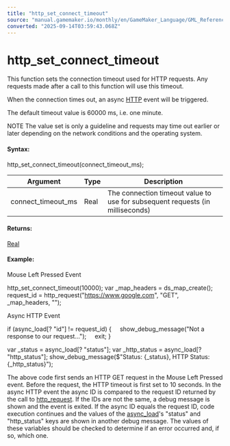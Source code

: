 ```yaml
---
title: "http_set_connect_timeout"
source: "manual.gamemaker.io/monthly/en/GameMaker_Language/GML_Reference/Asynchronous_Functions/HTTP/http_set_connect_timeout.htm"
converted: "2025-09-14T03:59:43.068Z"
---
```


# http\_set\_connect\_timeout

This function sets the connection timeout used for HTTP requests. Any requests made after a call to this function will use this timeout.

When the connection times out, an async [HTTP](../../../../The_Asset_Editors/Object_Properties/Async_Events/HTTP.md) event will be triggered.

The default timeout value is 60000 ms, i.e. one minute.

NOTE The value set is only a guideline and requests may time out earlier or later depending on the network conditions and the operating system.

#### Syntax:

http\_set\_connect\_timeout(connect\_timeout\_ms);

| Argument | Type | Description |
| --- | --- | --- |
| connect_timeout_ms | Real | The connection timeout value to use for subsequent requests (in milliseconds) |

#### Returns:

[Real](../../../GML_Overview/Data_Types.md)

#### Example:

Mouse Left Pressed Event

http\_set\_connect\_timeout(10000);
var \_map\_headers = ds\_map\_create();
request\_id = http\_request("https://www.google.com", "GET", \_map\_headers, "");

Async HTTP Event

if (async\_load\[? "id"\] != request\_id)
{
    show\_debug\_message("Not a response to our request...");
    exit;
}

var \_status = async\_load\[? "status"\];
var \_http\_status = async\_load\[? "http\_status"\];
show\_debug\_message($"Status: {\_status}, HTTP Status: {\_http\_status}");

The above code first sends an HTTP GET request in the Mouse Left Pressed event. Before the request, the HTTP timeout is first set to 10 seconds. In the async HTTP event the async ID is compared to the request ID returned by the call to [http\_request](http_request.htm). If the IDs are not the same, a debug message is shown and the event is exited. If the async ID equals the request ID, code execution continues and the values of the [async\_load](../../../GML_Overview/Variables/Builtin_Global_Variables/async_load.md)'s "status" and "http\_status" keys are shown in another debug message. The values of these variables should be checked to determine if an error occurred and, if so, which one.